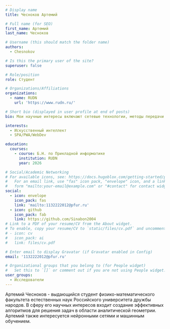 ```yaml
---
# Display name
title: Чесноков Артемий

# Full name (for SEO)
first_name: Артемий
last_name: Чесноков

# Username (this should match the folder name)
authors:
  - Chesnokov

# Is this the primary user of the site?
superuser: false

# Role/position
role: Студент

# Organizations/Affiliations
organizations:
  - name: RUDN
    url: 'https://www.rudn.ru/'

# Short bio (displayed in user profile at end of posts)
bio: Мои научные интересы включают сетевые технологии, методы передачи данных в WWW.

interests:
  - Искусственный интеллект
  - SPA/PWA/WebDev

education:
  courses:
    - course: Б.Н. по Прикладной информатике
      institution: RUDN
      year: 2026

# Social/Academic Networking
# For available icons, see: https://docs.hugoblox.com/getting-started/page-builder/#icons
#   For an email link, use "fas" icon pack, "envelope" icon, and a link in the
#   form "mailto:your-email@example.com" or "#contact" for contact widget.
social:
  - icon: envelope
    icon_pack: fas
    link: 'mailto:1132222012@pfur.ru'
  - icon: github
    icon_pack: fab
    link: https://github.com/Sinabon2004
# Link to a PDF of your resume/CV from the About widget.
# To enable, copy your resume/CV to `static/files/cv.pdf` and uncomment the lines below.
# - icon: cv
#   icon_pack: ai
#   link: files/cv.pdf

# Enter email to display Gravatar (if Gravatar enabled in Config)
email: '1132222012@pfur.ru'

# Organizational groups that you belong to (for People widget)
#   Set this to `[]` or comment out if you are not using People widget.
user_groups:
  - Исследователи
---
```


Артемий Чесноков - выдающийся студент физико-математического факультета естественных наук Российского университета дружбы народов. В сферу его научных интересов входит создание эффективных алгоритмов для решения задач в области аналитической геометрии. Артемий также интересуется нейронными сетями и машинным обучением.